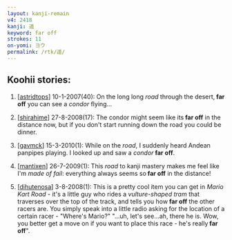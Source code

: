 ```yaml
---
layout: kanji-remain
v4: 2418
kanji: 遥
keyword: far off
strokes: 11
on-yomi: ヨウ
permalink: /rtk/遥/
---
```


## Koohii stories: 

1) [<a href="http://kanji.koohii.com/profile/astridtops">astridtops</a>] 10-1-2007(40): On the long long <em>road</em> through the desert,<strong> far off</strong> you can see a <em>condor</em> flying...

2) [<a href="http://kanji.koohii.com/profile/shirahime">shirahime</a>] 27-8-2008(17): The condor might seem like its<strong> far off</strong> in the distance now, but if you don&#039;t start running down the road you could be dinner.

3) [<a href="http://kanji.koohii.com/profile/gavmck">gavmck</a>] 15-3-2010(1): While on the <em>road</em>, I suddenly heard Andean panpipes playing. I looked up and saw a <em>condor</em><strong> far off</strong>.

4) [<a href="http://kanji.koohii.com/profile/mantixen">mantixen</a>] 26-7-2009(1): This <em>road</em> to kanji mastery makes me feel like I&#039;m <em>made of fail</em>: everything always seems so<strong> far off</strong> in the distance!

5) [<a href="http://kanji.koohii.com/profile/dihutenosa">dihutenosa</a>] 3-8-2008(1): This is a pretty cool item you can get in <em>Mario Kart Road</em> - it&#039;s a little guy who rides a <em>vulture-shaped tram</em> that traverses over the top of the track, and tells you how<strong> far off</strong> the other racers are. You simply speak into a little radio asking for the location of a certain racer - &quot;Where&#039;s Mario?&quot; &quot;...uh, let&#039;s see...ah, there he is. Wow, you better get a move on if you want to place this race - he&#039;s really<strong> far off</strong>&quot;.

